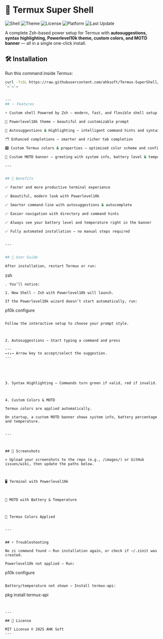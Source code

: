 
# 🚀 Termux Super Shell

![Shell](https://img.shields.io/badge/Shell-Zsh-blue?logo=gnu-bash&logoColor=white)
![Theme](https://img.shields.io/badge/Theme-Powerlevel10k-purple?logo=starship&logoColor=white)
![License](https://img.shields.io/badge/License-MIT-green)
![Platform](https://img.shields.io/badge/Platform-Termux-orange?logo=android&logoColor=white)
![Last Update](https://img.shields.io/github/last-commit/ahksoft/ahk-termux-desktop?label=Last%20Update)

A complete Zsh-based power setup for Termux with **autosuggestions, syntax highlighting, Powerlevel10k theme, custom colors, and MOTD banner** — all in a single one-click install.


## 🛠️ Installation

Run this command inside Termux:

```bash
curl -fsSL https://raw.githubusercontent.com/ahksoft/Termux-SuperShell/code/setup-super-shell.sh -o ~/setup-super-shell.sh && chmod +x ~/setup-super-shell.sh && bash /̶s̶e̶t̶u̶p̶-̶s̶u̶p̶e̶r̶-̶s̶h̶e̶l̶l̶.̶s̶h̶
`̶`̶`̶


---
## ✨ Features

⚡ Custom shell Powered by Zsh – modern, fast, and flexible shell setup

🎨 Powerlevel10k theme – beautiful and customizable prompt

🔮 Autosuggestions & Highlighting – intelligent command hints and syntax colors

🗂️ Enhanced completions – smarter and richer tab completion

🎛️ Custom Termux colors & properties – optimized color scheme and config

📢 Custom MOTD banner – greeting with system info, battery level & temperature.

---


## 🌟 Benefits

✅ Faster and more productive terminal experience

✅ Beautiful, modern look with Powerlevel10k

✅ Smarter command-line with autosuggestions & autocomplete

✅ Easier navigation with directory and command hints

✅ Always see your battery level and temperature right in the banner

✅ Fully automated installation — no manual steps required


---


## 📖 User Guide

After installation, restart Termux or run:
```
zsh
```
. You’ll notice:

1. New Shell – Zsh with Powerlevel10k will launch.

If the Powerlevel10k wizard doesn’t start automatically, run:
```
p10k configure
```

Follow the interactive setup to choose your prompt style.



2. Autosuggestions – Start typing a command and press

---
←↑↓→ Arrow key to accept/select the suggestion.
---





3. Syntax Highlighting – Commands turn green if valid, red if invalid.



4. Custom Colors & MOTD

Termux colors are applied automatically.

On startup, a custom MOTD banner shows system info, battery percentage and temperature.


---



## 📸 Screenshots

> Upload your screenshots to the repo (e.g., /images/) or GitHub issues/wiki, then update the paths below.



🖥️ Terminal with Powerlevel10k



🔋 MOTD with Battery & Temperature



🎨 Termux Colors Applied


---


## ⚡ Troubleshooting

No zi command found – Run installation again, or check if ~/.zinit was created.

Powerlevel10k not applied – Run: 
```
p10k configure
```

Battery/temperature not shown – Install termux-api:

```
pkg install termux-api
```


---

## 📜 License

MIT License © 2025 AHK Soft
---

